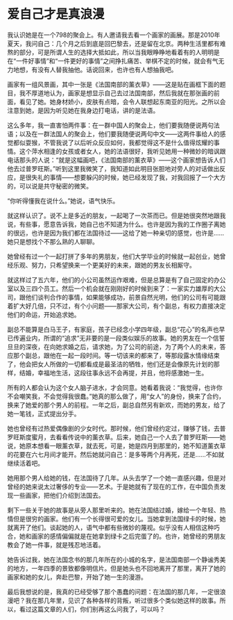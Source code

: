 # 爱自己才是真浪漫

我认识她是在一个798的聚会上。有人邀请我去看一个画家的画展。那是2010年夏天，我问自己：几个月之后到底是回巴黎去，还是留在北京。两种生活里都有难熬的部分，可是所谓人生的选择大抵如此，所以当我眼睁睁地看着有的人明明是在“一件好事情”和“一件更好的事情”之间挣扎痛苦、举棋不定的时候，就会有气无力地想，有没有人替我抽他。话说回来，也许也有人想抽我吧。

画家有一组风景画，其中一张是《法国南部的薰衣草》——这是贴在画框下面的题目，我不厚道地认为，画家是想显示自己去过法国南部，然后我就在那张画的前面，看见了她。她身材娇小，皮肤有点暗，会令人联想起东南亚的阳光。之所以会注意到她，是因为听见她在我身边打电话，讲的是法语。

这么多年，我一直害怕两件事：在一群中国人的聚会上，他们要我随便说两句法语；以及在一群法国人的聚会上，他们要我随便说两句中文——这两件事给人的感觉都似耍猴，不管我说了以后听众反应如何，我都觉得这不是什么值得炫耀的事情。这个萍水相逢的女孩或者女人，她的法语很好，我听见她用一种微妙的暗讽跟电话那头的人说：“就是这幅画吧，《法国南部的薰衣草》——这个画家想告诉人们他去过普罗旺斯。”听到这里我微笑了，我知道如此明目张胆地对旁人的对话做出反应，是很失礼的事情——想要躲闪的时候，她已经发现了我，对我回报了一个大方的，可以说是共守秘密的微笑。

“你听得懂我在说什么。”她说，语气快乐。

就这样认识了。说不上是多近的朋友，一起喝了一次茶而已。但是她很突然地跟我说，有些事，愿意告诉我，她自己也不知道为什么。也许是因为我的工作圈子离她的很远，也许是因为我们都在法国待过——这给了她一种亲切的感觉，也许是……她只是想找个不那么熟的人聊聊。

她曾经有过一个一起打拼了多年的男朋友，他们大学毕业的时候就一起创业，她曾经乐观、努力，只希望换来一个更美好的未来，跟她的男友长相厮守。

就这样过了五六年，他们的小公司虽然运作艰难，但是总算是有了自己固定的办公室以及三四个员工。然后一个机会就在刚刚好的时候到来了：一家实力雄厚的大公司，跟他们谈判合作的事情，如果能够成功，前景自然光明，他们的公司有可能跟着扩大好几倍，只不过，有个小问题——那家大公司，有个副总，有权力直接决定他们的命运，开始追求她。

副总不能算是白马王子，有家庭，孩子已经念小学四年级，副总“花心”的名声也早已传遍业内，所谓的“追求”无非要的是一段类似娱乐的故事。她的男友在一个信誓旦旦的深夜，在向她求婚之后，请求她，为了公司的前途，为了两个人的未来，答应那个副总，跟他在一起一段时间。等一切该来的都来了，等那段露水情缘结束了，他会把女人所做的一切都看成是最圣洁的牺牲，他们还是会像原先计划的那样，结婚，幸福地生活，这段往事永远不会再提，并且，他将感激她一生。

所有的人都会认为这个女人脑子进水，才会同意。她看着我说：“我觉得，也许你不会嘲笑我，不会觉得我很蠢。”她真的那么做了，用“女人”的身份，换来了合约，换来了她爱的那个男人的前程。一年之后，副总自然另有新欢，而她的男友，给了她一笔钱，正式提出分手。

她也曾经有过热爱偶像剧的少女时代。那时候，他们曾经约定过，赚够了钱，去普罗旺斯度蜜月，去看看传说中的薰衣草。后来，她自己一个人去了普罗旺斯——她说，她原本想看一眼薰衣草，就去死，可是，她是四月到那里的，她不知道薰衣草的花要在六七月间才能开。然后她就问自己：是多等两个月再死，还是……不如就继续活着吧。

她用那个男人给她的钱，在法国待了几年。从头去学了一个她一直感兴趣，但是对曾经的她来说太过奢侈的专业——艺术。于是她就有了现在的工作，在中国负责发现一些画家，把他们介绍到法国去。

剩下一些关于她的故事是从旁人那里听来的。她在法国结过婚，嫁给一个年轻、热情但是很穷的画家。他们有一个长得很可爱的女儿。当她拿到法国绿卡的时候，她就离开了他们。谈起她的人，语气中都有些微妙的蔑视。似乎没有人相信这种巧合，她和画家的感情偏偏就是在她拿到绿卡之后完蛋了的。也许，她曾经的男朋友教会了她一件事，就是残忍地活着。

她告诉过我，她在法国念书的那几年所在的小城的名字，是法国南部一个静谧秀美的地方，一年四季的景致都像明信片。但是她头也不回地离开了那里，离开了她的画家和她的女儿，奔赴巴黎，开始了她一生的漫游。

最后我想说的是，我真的已经受够了那个愚蠢的问题：在法国的那几年，一定很浪漫吧？我在那几年里，见识了各种各样的背叛，听过很多个类似她这样的故事。所以，看过这篇文章的人们，你们别再这么问我了，可以吗？